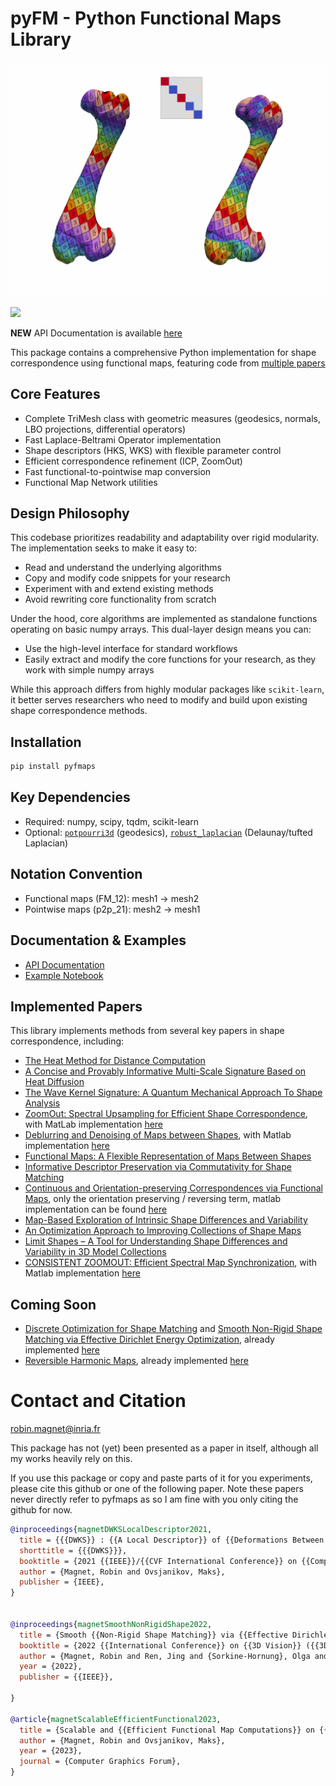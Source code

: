 # pyFM - Python Functional Maps Library

<p align="center">
  <img src="doc/zoomout.gif" alt="animated" />
</p>

[![](https://github.com/RobinMagnet/pyFM/actions/workflows/documentation.yml/badge.svg)](https://robinmagnet.github.io/pyFM/)

**NEW** API Documentation is available [here](https://robinmagnet.github.io/pyFM/)

This package contains a comprehensive Python implementation for shape correspondence using functional maps, featuring code from [multiple papers](#implemented-papers)

## Core Features
- Complete TriMesh class with geometric measures (geodesics, normals, LBO projections, differential operators)
- Fast Laplace-Beltrami Operator implementation
- Shape descriptors (HKS, WKS) with flexible parameter control
- Efficient correspondence refinement (ICP, ZoomOut)
- Fast functional-to-pointwise map conversion
- Functional Map Network utilities

## Design Philosophy
This codebase prioritizes readability and adaptability over rigid modularity. The implementation seeks to make it easy to:
- Read and understand the underlying algorithms
- Copy and modify code snippets for your research
- Experiment with and extend existing methods
- Avoid rewriting core functionality from scratch

Under the hood, core algorithms are implemented as standalone functions operating on basic numpy arrays.
This dual-layer design means you can:
- Use the high-level interface for standard workflows
- Easily extract and modify the core functions for your research, as they work with simple numpy arrays

While this approach differs from highly modular packages like `scikit-learn`, it better serves researchers who need to modify and build upon existing shape correspondence methods.


## Installation
```bash
pip install pyfmaps
```

## Key Dependencies
- Required: numpy, scipy, tqdm, scikit-learn
- Optional: [`potpourri3d`](https://github.com/nmwsharp/potpourri3d) (geodesics), [`robust_laplacian`](https://github.com/nmwsharp/robust-laplacians-py) (Delaunay/tufted Laplacian)

## Notation Convention
- Functional maps (FM_12): mesh1 → mesh2
- Pointwise maps (p2p_21): mesh2 → mesh1

## Documentation & Examples
- [API Documentation](https://robinmagnet.github.io/pyFM/)
- [Example Notebook](https://github.com/RobinMagnet/pyFM/blob/master/example_notebook.ipynb)

## Implemented Papers
This library implements methods from several key papers in shape correspondence, including:

 * [The Heat Method for Distance Computation](https://www.cs.cmu.edu/~kmcrane/Projects/HeatMethod/)
 * [A Concise and Provably Informative Multi-Scale Signature Based on Heat Diffusion](http://www.lix.polytechnique.fr/~maks/papers/hks.pdf)
 * [The Wave Kernel Signature: A Quantum Mechanical Approach To Shape Analysis](http://imagine.enpc.fr/~aubrym/projects/wks/index.html)
 * [ZoomOut: Spectral Upsampling for Efficient Shape Correspondence](https://arxiv.org/abs/1904.07865), with MatLab implementation [here](https://github.com/llorz/SGA19_zoomOut)
 * [Deblurring and Denoising of Maps between Shapes](https://www.cs.technion.ac.il/~mirela/publications/p2p_recovery.pdf), with Matlab implementation [here](https://mirela.net.technion.ac.il/publications/)
 * [Functional Maps: A Flexible Representation of Maps Between Shapes](http://www.lix.polytechnique.fr/~maks/papers/obsbg_fmaps.pdf)
 * [Informative Descriptor Preservation via Commutativity for Shape Matching](http://www.lix.polytechnique.fr/~maks/papers/fundescEG17.pdf)
 * [Continuous and Orientation-preserving Correspondences via Functional Maps](https://arxiv.org/abs/1806.04455), only the orientation preserving / reversing term, matlab implementation can be found [here](https://github.com/llorz/SGA18_orientation_BCICP_code)
 * [Map-Based Exploration of Intrinsic Shape Differences and Variability](https://citeseerx.ist.psu.edu/viewdoc/download?doi=10.1.1.642.4287&rep=rep1&type=pdf)
 * [An Optimization Approach to Improving Collections of Shape Maps](http://fodava.gatech.edu/files/reports/FODAVA-11-22.pdf)
 * [Limit Shapes – A Tool for Understanding Shape Differences and Variability in 3D Model Collections](http://www.lix.polytechnique.fr/~maks/papers/limit_shapes_SGP19.pdf)
 * [CONSISTENT ZOOMOUT: Efficient Spectral Map Synchronization](http://www.lix.polytechnique.fr/~maks/papers/ConsistentZoomOut_SGP2020.pdf), with Matlab implementation [here](https://github.com/llorz/SGA19_zoomOut)

## Coming Soon
- [Discrete Optimization for Shape Matching](https://www.lix.polytechnique.fr/~maks/papers/SGP21_DiscMapOpt.pdf) and [Smooth Non-Rigid Shape Matching via Effective Dirichlet Energy Optimization](https://www.lix.polytechnique.fr/Labo/Robin.Magnet/3DV2022_smooth_corres/smooth_corres_main.pdf), already implemented [here](https://github.com/RobinMagnet/SmoothFunctionalMaps)
- [Reversible Harmonic Maps](https://dl.acm.org/doi/10.1145/3202660), already implemented [here](https://github.com/RobinMagnet/ReversibleHarmonicMaps)

# Contact and Citation

robin.magnet@inria.fr

This package has not (yet) been presented as a paper in itself, although all my works heavily rely on this.

If you use this package or copy and paste parts of it for you experiments, please cite this github or one of the following paper. Note these papers never directly refer to pyfmaps as so I am fine with you only citing the github for now.


```bibtex
@inproceedings{magnetDWKSLocalDescriptor2021,
  title = {{{DWKS}} : {{A Local Descriptor}} of {{Deformations Between Meshes}} and {{Point Clouds}}},
  shorttitle = {{{DWKS}}},
  booktitle = {2021 {{IEEE}}/{{CVF International Conference}} on {{Computer Vision}} ({{ICCV}})},
  author = {Magnet, Robin and Ovsjanikov, Maks},
  publisher = {IEEE},
}


@inproceedings{magnetSmoothNonRigidShape2022,
  title = {Smooth {{Non-Rigid Shape Matching}} via {{Effective Dirichlet Energy Optimization}}},
  booktitle = {2022 {{International Conference}} on {{3D Vision}} ({{3DV}})},
  author = {Magnet, Robin and Ren, Jing and {Sorkine-Hornung}, Olga and Ovsjanikov, Maks},
  year = {2022},
  publisher = {{IEEE}},

}

@article{magnetScalableEfficientFunctional2023,
  title = {Scalable and {{Efficient Functional Map Computations}} on {{Dense Meshes}}},
  author = {Magnet, Robin and Ovsjanikov, Maks},
  year = {2023},
  journal = {Computer Graphics Forum},
}
```
